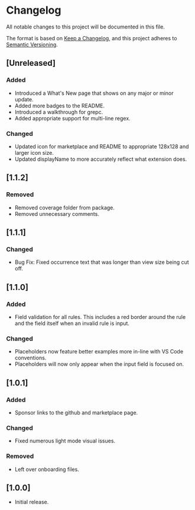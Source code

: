 # Changelog

All notable changes to this project will be documented in this file.

The format is based on [Keep a Changelog](https://keepachangelog.com/en/1.1.0/),
and this project adheres to [Semantic Versioning](https://semver.org/spec/v2.0.0.html).

## [Unreleased]

### Added

- Introduced a What's New page that shows on any major or minor update.
- Added more badges to the README.
- Introduced a walkthrough for grepc.
- Added appropriate support for multi-line regex.

### Changed

- Updated icon for marketplace and README to appropriate 128x128 and larger icon size.
- Updated displayName to more accurately reflect what extension does.

## [1.1.2]

### Removed

- Removed coverage folder from package.
- Removed unnecessary comments.

## [1.1.1]

### Changed

- Bug Fix: Fixed occurrence text that was longer than view size being cut off.

## [1.1.0]

### Added

- Field validation for all rules. This includes a red border around the rule and the field itself when an invalid rule is input.

### Changed

- Placeholders now feature better examples more in-line with VS Code conventions.
- Placeholders will now only appear when the input field is focused on.

## [1.0.1]

### Added

- Sponsor links to the github and marketplace page.

### Changed

- Fixed numerous light mode visual issues.

### Removed

- Left over onboarding files.

## [1.0.0]

- Initial release.
